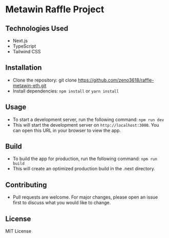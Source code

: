 # Metawin Raffle Project
## Technologies Used
- Next.js
- TypeScript
- Tailwind CSS

## Installation
- Clone the repository: git clone https://github.com/zeno3618/raffle-metawin-eth.git
- Install dependencies: `npm install` or `yarn install`

## Usage
- To start a development server, run the following command:
`npm run dev`
- This will start the development server on `http://localhost:3000`. You can open this URL in your browser to view the app.

## Build
- To build the app for production, run the following command:
`npm run build`
- This will create an optimized production build in the .next directory.

## Contributing
- Pull requests are welcome. For major changes, please open an issue first to discuss what you would like to change.

## License
MIT License